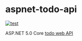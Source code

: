 # aspnet-todo-api

[![test](https://github.com/atrakic/aspnet-todo-api/actions/workflows/test.yml/badge.svg)](https://github.com/atrakic/aspnet-todo-api/actions/workflows/test.yml)

ASP.NET 5.0 Core [todo web API](https://docs.microsoft.com/en-us/aspnet/core/web-api/?view=aspnetcore-5.0)
